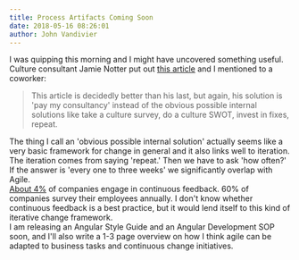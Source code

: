 ```yaml
---
title: Process Artifacts Coming Soon
date: 2018-05-16 08:26:01
author: John Vandivier
---
```




<div>I was quipping this morning and I might have uncovered something useful.</div>
<div></div>
<div>Culture consultant Jamie Notter put out <a href=\"https://www.linkedin.com/pulse/top-3-reasons-why-most-cultures-stay-mediocre-jamie-notter/\">this article</a> and I mentioned to a coworker:</div>
<blockquote>
<div>This article is decidedly better than his last, but again, his solution is 'pay my consultancy' instead of the obvious possible internal solutions like take a culture survey, do a culture SWOT, invest in fixes, repeat.</div></blockquote>
<div>The thing I call an 'obvious possible internal solution' actually seems like a very basic framework for change in general and it also links well to iteration. The iteration comes from saying 'repeat.' Then we have to ask 'how often?' If the answer is 'every one to three weeks' we significantly overlap with Agile.</div>
<div></div>
<div><a class=\"\" href=\"https://www.hrzone.com/engage/employees/how-often-should-you-conduct-an-employee-survey\">About 4%</a> of companies engage in continuous feedback. 60% of companies survey their employees annually. I don't know whether continuous feedback is a best practice, but it would lend itself to this kind of iterative change framework.</div>
<div></div>
<div>I am releasing an Angular Style Guide and an Angular Development SOP soon, and I'll also write a 1-3 page overview on how I think agile can be adapted to business tasks and continuous change initiatives.</div>